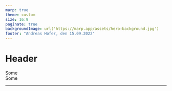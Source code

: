 ```yaml
---
marp: true
theme: custom
size: 16:9
paginate: true
backgroundImage: url('https://marp.app/assets/hero-background.jpg')
footer: "Andreas Hofer, den 15.09.2022"
---
```


# Header

<div class="text-xs">
Some
</div>

<div class="text-l">
Some
</div>

---
